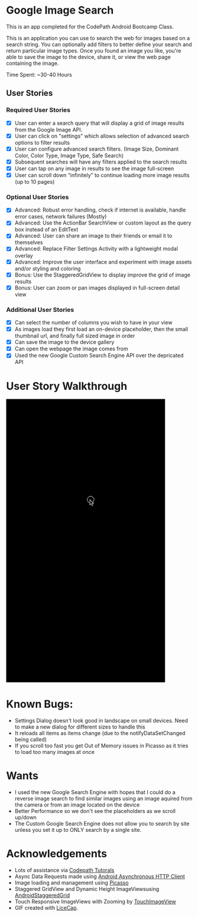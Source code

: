 # Google Image Search
This is an app completed for the CodePath Android Bootcamp Class.

This is an application you can use to search the web for images based on a search string.  You can optionally add filters to better define your search and return particular image types.  Once you found an image you like, you're able to save the image to the device, share it, or view the web page containing the image.

Time Spent: ~30-40 Hours

## User Stories
### Required User Stories
* [x] User can enter a search query that will display a grid of image results from the Google Image API.
* [x] User can click on "settings" which allows selection of advanced search options to filter results
* [x] User can configure advanced search filters.  (Image Size, Dominant Color, Color Type, Image Type, Safe Search)
* [x] Subsequent searches will have any filters applied to the search results
* [x] User can tap on any image in results to see the image full-screen
* [x] User can scroll down “infinitely” to continue loading more image results (up to 10 pages) 

### Optional User Stories
* [x] Advanced: Robust error handling, check if internet is available, handle error cases, network failures (Mostly)
* [x] Advanced: Use the ActionBar SearchView or custom layout as the query box instead of an EditText
* [x] Advanced: User can share an image to their friends or email it to themselves
* [x] Advanced: Replace Filter Settings Activity with a lightweight modal overlay
* [x] Advanced: Improve the user interface and experiment with image assets and/or styling and coloring
* [x] Bonus: Use the StaggeredGridView to display improve the grid of image results
* [x] Bonus: User can zoom or pan images displayed in full-screen detail view

### Additional User Stories
* [x] Can select the number of columns you wish to have in your view
* [x] As images load they first load an on-device placeholder, then the small thumbnail url, and finally full sized image in order
* [x] Can save the image to the device gallery
* [x] Can open the webpage the image comes from
* [x] Used the new Google Custom Search Engine API over the depricated API

# User Story Walkthrough
![Video Walkthrough](WalkthroughV1.gif)

# Known Bugs:
* Settings Dialog doesn't look good in landscape on small devices.  Need to make a new dialog for different sizes to handle this
* It reloads all items as items change (due to the notifyDataSetChanged being called)
* If you scroll too fast you get Out of Memory issues in Picasso as it tries to load too many images at once

# Wants
* I used the new Google Search Engine with hopes that I could do a reverse image search to find similar images using an image aquired from the camera or from an image located on the device
* Better Performance so we don't see the placeholders as we scroll up/down
* The Custom Google Search Engine does not allow you to search by site unless you set it up to ONLY search by a single site.

# Acknowledgements
* Lots of assistance via [Codepath Tutorals](http://guides.codepath.com/android/)
* Async Data Requests made using [Android Asynchronous HTTP Client](http://loopj.com/android-async-http/)
* Image loading and management using [Picasso](https://square.github.io/picasso/)
* Staggered GridView and Dynamic Height ImageViewsusing [AndroidStaggeredGrid](https://github.com/f-barth/AndroidStaggeredGrid)
* Touch Responsive ImageViews with Zooming by [TouchImageView](https://github.com/MikeOrtiz/TouchImageView)
* GIF created with [LiceCap](http://www.cockos.com/licecap/).